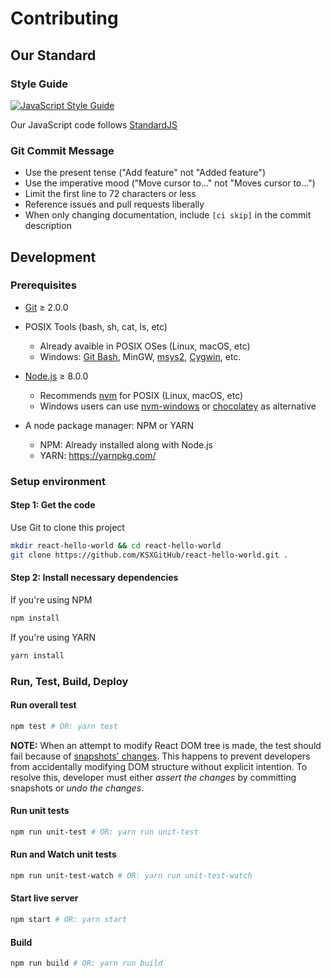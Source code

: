 # Contributing

## Our Standard

### Style Guide

[![JavaScript Style Guide](https://cdn.rawgit.com/standard/standard/master/badge.svg)](https://github.com/standard/standard)

Our JavaScript code follows [StandardJS](https://standardjs.com/)

### Git Commit Message

* Use the present tense ("Add feature" not "Added feature")
* Use the imperative mood ("Move cursor to..." not "Moves cursor to...")
* Limit the first line to 72 characters or less
* Reference issues and pull requests liberally
* When only changing documentation, include `[ci skip]` in the commit description

## Development

### Prerequisites

* [Git](https://git-scm.com/) ≥ 2.0.0

* POSIX Tools (bash, sh, cat, ls, etc)
  * Already avaible in POSIX OSes (Linux, macOS, etc)
  * Windows: [Git Bash](https://git-scm.com/), MinGW, [msys2](http://www.msys2.org/), [Cygwin](http://cygwin.com), etc.

* [Node.js](https://nodejs.org/) ≥ 8.0.0
  * Recommends [nvm](https://github.com/creationix/nvm) for POSIX (Linux, macOS, etc)
  * Windows users can use [nvm-windows](https://github.com/coreybutler/nvm-windows) or [chocolatey](https://chocolatey.org/packages/nodejs) as alternative

* A node package manager: NPM or YARN
  * NPM: Already installed along with Node.js
  * YARN: https://yarnpkg.com/

### Setup environment

#### Step 1: Get the code

Use Git to clone this project

```sh
mkdir react-hello-world && cd react-hello-world
git clone https://github.com/KSXGitHub/react-hello-world.git .
```

#### Step 2: Install necessary dependencies

If you're using NPM

```sh
npm install
```

If you're using YARN

```sh
yarn install
```

### Run, Test, Build, Deploy

#### Run overall test

```sh
npm test # OR: yarn test
```

**NOTE:** When an attempt to modify React DOM tree is made, the test should fail because of [snapshots' changes](./test/main/src/client/components/__snapshots__). This happens to prevent developers from accidentally modifying DOM structure without explicit intention. To resolve this, developer must either *assert the changes* by committing snapshots or *undo the changes*.

#### Run unit tests

```sh
npm run unit-test # OR: yarn run unit-test
```

#### Run and Watch unit tests

```sh
npm run unit-test-watch # OR: yarn run unit-test-watch
```

#### Start live server

```sh
npm start # OR: yarn start
```

#### Build

```sh
npm run build # OR: yarn run build
```
